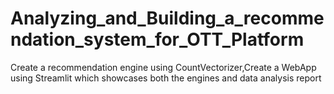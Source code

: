 # Analyzing_and_Building_a_recommendation_system_for_OTT_Platform
Create a recommendation engine using CountVectorizer,Create a WebApp using Streamlit which showcases both the engines and data analysis report
